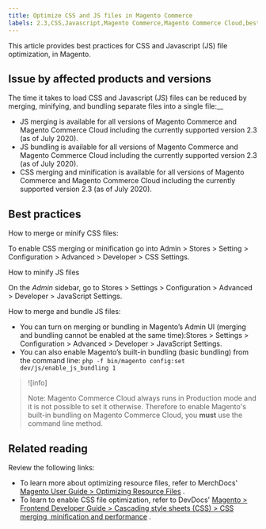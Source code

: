 ```yaml
---
title: Optimize CSS and JS files in Magento Commerce
labels: 2.3,CSS,Javascript,Magento Commerce,Magento Commerce Cloud,best practices,configuration,file optimization,performance
---
```


This article provides best practices for CSS and Javascript (JS) file optimization, in Magento.

## Issue by affected products and versions

The time it takes to load CSS and Javascript (JS) files can be reduced by merging, minifying, and bundling separate files into a single file:\_\_

* JS merging is available for all versions of Magento Commerce and Magento Commerce Cloud including the currently supported version 2.3 (as of July 2020).
* JS bundling is available for all versions of Magento Commerce and Magento Commerce Cloud including the currently supported version 2.3 (as of July 2020).
* CSS merging and minification is available for all versions of Magento Commerce and Magento Commerce Cloud including the currently supported version 2.3 (as of July 2020).

## Best practices

How to merge or minify CSS files:

To enable CSS merging or minification go into Admin > Stores > Setting > Configuration > Advanced > Developer > CSS Settings.

How to minify JS files

On the *Admin* sidebar, go to Stores > Settings > Configuration > Advanced > Developer > JavaScript Settings.

How to merge and bundle JS files:

* You can turn on merging or bundling in Magento’s Admin UI (merging and bundling cannot be enabled at the same time):Stores > Settings > Configuration > Advanced > Developer > JavaScript Settings.
* You can also enable Magento’s built-in bundling (basic bundling) from the command line: `php -f bin/magento config:set dev/js/enable_js_bundling 1`

>![info]
>
>Note: Magento Commerce Cloud always runs in Production mode and it is not possible to set it otherwise. Therefore to enable Magento's built-in bundling on Magento Commerce Cloud, you **must** use the command line method.

## Related reading

Review the following links:

* To learn more about optimizing resource files, refer to MerchDocs' [Magento User Guide > Optimizing Resource Files](https://docs.magento.com/user-guide/system/file-optimization.html) .    
* To learn to enable CSS file optimization, refer to DevDocs' [Magento > Frontend Developer Guide > Cascading style sheets (CSS) > CSS merging, minification and performance](https://devdocs.magento.com/guides/v2.3/frontend-dev-guide/css-topics/css-overview.html#css-merging-minification-and-performance) .    
